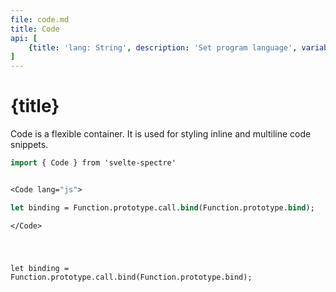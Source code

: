 ```yaml
---
file: code.md
title: Code
api: [
	{title: 'lang: String', description: 'Set program language', variables: 'js | php | go | rust | python ...'},
]
---
```


<script>
    import { Code } from '$lib'
</script>

# {title}

Code is a flexible container. It is used for styling inline and multiline code snippets.

```sv
import { Code } from 'svelte-spectre'


<Code lang="js">

let binding = Function.prototype.call.bind(Function.prototype.bind);

</Code>
```

<Code lang="js">

let binding = Function.prototype.call.bind(Function.prototype.bind);

</Code>
